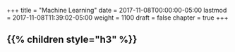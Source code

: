 +++
title = "Machine Learning"
date = 2017-11-08T00:00:00-05:00
lastmod = 2017-11-08T11:39:02-05:00
weight = 1100
draft = false
chapter = true
+++

{{% children style="h3" %}}
-----------------
